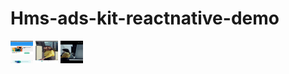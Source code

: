 # Hms-ads-kit-reactnative-demo
<img src="https://github.com/simgekeser/Hms-ads-kit-reactnative-demo/blob/master/screenshots/Screenshot_20200831_152612_com.reactnativeauthservicedemo.jpg" height="36px" width="36px">
<img src="https://github.com/simgekeser/Hms-ads-kit-reactnative-demo/blob/master/screenshots/Screenshot_20200831_152617_com.reactnativeauthservicedemo.jpg" height="36px" width="36px">
<img src="https://github.com/simgekeser/Hms-ads-kit-reactnative-demo/blob/master/screenshots/Screenshot_20200831_152625_com.huawei.hwid.jpg" height="36px" width="36px">

